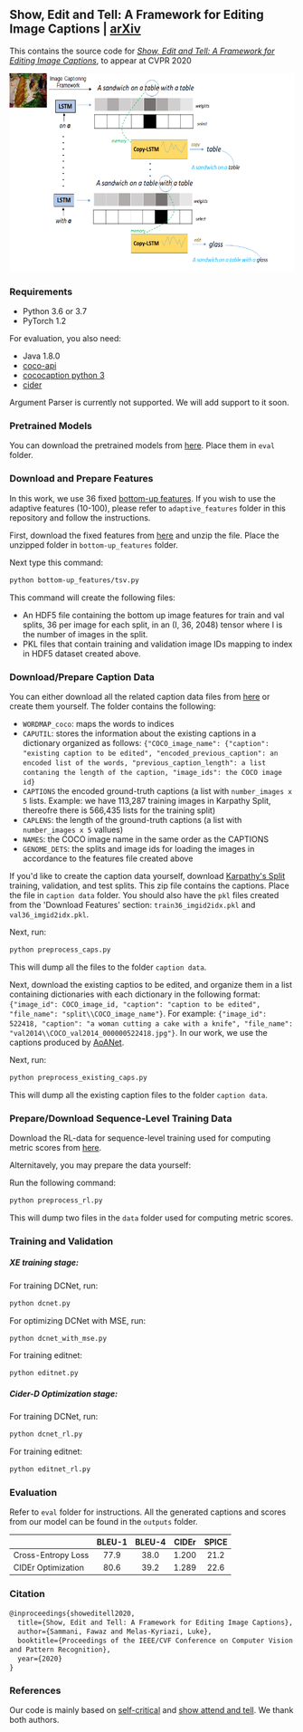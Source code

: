 ## Show, Edit and Tell: A Framework for Editing Image Captions | [arXiv](https://arxiv.org/abs/2003.03107)
This contains the source code for [*Show, Edit and Tell: A Framework for Editing Image Captions*](https://arxiv.org/abs/2003.03107), to appear at CVPR 2020

<p align="center">
  <img width="600" height="350" src="demo.png">
</p>

### Requirements
- Python 3.6 or 3.7
- PyTorch 1.2

For evaluation, you also need:
- Java 1.8.0 
- [coco-api](https://github.com/cocodataset/cocoapi) 
- [cococaption python 3](https://github.com/ruotianluo/coco-caption)
- [cider](https://github.com/ruotianluo/cider) 


Argument Parser is currently not supported. We will add support to it soon. 

### Pretrained Models
You can download the pretrained models from [here](https://drive.google.com/drive/folders/1qyI8LD8p3qSVFC2hpVYULR8Rjr7hPBL-). Place them in `eval` folder. 

### Download and Prepare Features
In this work, we use 36 fixed [bottom-up features](https://github.com/peteanderson80/bottom-up-attention). If you wish to use the adaptive features (10-100), please refer to `adaptive_features` folder in this repository and follow the instructions. 

First, download the fixed features from [here](https://imagecaption.blob.core.windows.net/imagecaption/trainval_36.zip) and unzip the file. Place the unzipped folder in `bottom-up_features` folder.  

Next type this command: 
```bash
python bottom-up_features/tsv.py
```

This command will create the following files:
<ul>
<li>An HDF5 file containing the bottom up image features for train and val splits, 36 per image for each split, in an (I, 36, 2048) tensor where I is the number of images in the split.</li>
<li>PKL files that contain training and validation image IDs mapping to index in HDF5 dataset created above.</li>
</ul>

### Download/Prepare Caption Data
You can either download all the related caption data files from [here](https://drive.google.com/drive/folders/1JQx0M8fIUSdnXL-9i6-z3VF2bMBMP1LQ) or create them yourself. The folder contains the following:
-  `WORDMAP_coco`: maps the words to indices 
- `CAPUTIL`: stores the information about the existing captions in a dictionary organized as follows: `{"COCO_image_name": {"caption": "existing caption to be edited", "encoded_previous_caption": an encoded list of the words, "previous_caption_length": a list contaning the length of the caption, "image_ids": the COCO image id}`
- `CAPTIONS` the encoded ground-truth captions (a list with `number_images x 5` lists. Example: we have 113,287 training images in Karpathy Split, thereofre there is 566,435 lists for the training split)
- `CAPLENS`: the length of the ground-truth captions (a list with `number_images x 5` vallues)
- `NAMES`: the COCO image name in the same order as the CAPTIONS
- `GENOME_DETS`: the splits and image ids for loading the images in accordance to the features file created above

If you'd like to create the caption data yourself, download [Karpathy's Split](http://cs.stanford.edu/people/karpathy/deepimagesent/caption_datasets.zip) training, validation, and test splits. This zip file contains the captions. Place the file in `caption data` folder. You should also have the `pkl` files created from the 'Download Features' section: `train36_imgid2idx.pkl` and `val36_imgid2idx.pkl`.

Next, run: 
```bash
python preprocess_caps.py
```
This will dump all the files to the folder `caption data`. 

Next, download the existing captios to be edited, and organize them in a list containing dictionaries with each dictionary in the following format: `{"image_id": COCO_image_id, "caption": "caption to be edited", "file_name": "split\\COCO_image_name"}`. For example: `{"image_id": 522418, "caption": "a woman cutting a cake with a knife", "file_name": "val2014\\COCO_val2014_000000522418.jpg"}`. In our work, we use the captions produced by [AoANet](https://github.com/husthuaan/AoANet).

Next, run: 
```bash
python preprocess_existing_caps.py
```
This will dump all the existing caption files to the folder `caption data`.

### Prepare/Download Sequence-Level Training Data
Download the RL-data for sequence-level training used for computing metric scores from [here](https://drive.google.com/drive/folders/1T39J7MbcZUmAk-8v7_H6VUzam0k9_3ec). 

Alternitavely, you may prepare the data yourself: 

Run the following command:
```bash
python preprocess_rl.py
```
This will dump two files in the `data` folder used for computing metric scores.

### Training and Validation
##### XE training stage: 
For training DCNet, run:

```bash
python dcnet.py
```
For optimizing DCNet with MSE, run:
```bash
python dcnet_with_mse.py
```
For training editnet:
```bash
python editnet.py
```

##### Cider-D Optimization stage:
For training DCNet, run:
```bash
python dcnet_rl.py
```
For training editnet:
```bash
python editnet_rl.py
```

### Evaluation
Refer to `eval` folder for instructions. All the generated captions and scores from our model can be found in the `outputs` folder. 

|                   | BLEU-1  | BLEU-4  |  CIDEr  | SPICE   |
|-------------------|:-------:|:-------:|:-------:|:-------:|
|Cross-Entropy Loss |  77.9   |  38.0   |  1.200  |  21.2   |
|CIDEr Optimization |  80.6   |  39.2   |  1.289  |  22.6   |

### Citation

```
@inproceedings{showeditell2020,
  title={Show, Edit and Tell: A Framework for Editing Image Captions},
  author={Sammani, Fawaz and Melas-Kyriazi, Luke},
  booktitle={Proceedings of the IEEE/CVF Conference on Computer Vision and Pattern Recognition},
  year={2020}
}
```

### References
Our code is mainly based on [self-critical](https://github.com/ruotianluo/self-critical.pytorch) and [show attend and tell](https://github.com/sgrvinod/a-PyTorch-Tutorial-to-Image-Captioning). We thank both authors.


